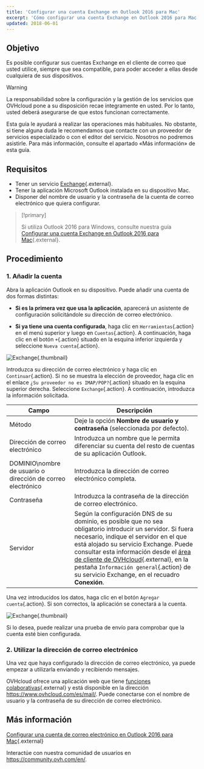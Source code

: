 ```yaml
---
title: 'Configurar una cuenta Exchange en Outlook 2016 para Mac'
excerpt: 'Cómo configurar una cuenta Exchange en Outlook 2016 para Mac'
updated: 2018-06-01
---
```


## Objetivo

Es posible configurar sus cuentas Exchange en el cliente de correo que usted utilice, siempre que sea compatible, para poder acceder a ellas desde cualquiera de sus dispositivos.

> [!warning]
>
> La responsabilidad sobre la configuración y la gestión de los servicios que OVHcloud pone a su disposición recae íntegramente en usted. Por lo tanto, usted deberá asegurarse de que estos funcionan correctamente.
> 
> Esta guía le ayudará a realizar las operaciones más habituales. No obstante, si tiene alguna duda le recomendamos que contacte con un proveedor de servicios especializado o con el editor del servicio. Nosotros no podremos asistirle. Para más información, consulte el apartado «Más información» de esta guía.
> 

## Requisitos

- Tener un servicio [Exchange](https://www.ovhcloud.com/es/emails/){.external}.
- Tener la aplicación Microsoft Outlook instalada en su dispositivo Mac.
- Disponer del nombre de usuario y la contraseña de la cuenta de correo electrónico que quiera configurar.

> [!primary]
>
> Si utiliza Outlook 2016 para Windows, consulte nuestra guía [Configurar una cuenta Exchange en Outlook 2016 para Mac](how_to_configure_outlook_20162.){.external}.
>

## Procedimiento

### 1. Añadir la cuenta

Abra la aplicación Outlook en su dispositivo. Puede añadir una cuenta de dos formas distintas:

- **Si es la primera vez que usa la aplicación**, aparecerá un asistente de configuración solicitándole su dirección de correo electrónico.

- **Si ya tiene una cuenta configurada**, haga clic en `Herramientas`{.action} en el menú superior y luego en `Cuentas`{.action}. A continuación, haga clic en el botón `+`{.action} situado en la esquina inferior izquierda y seleccione `Nueva cuenta`{.action}.

![Exchange](images_configuration-outlook-2016-mac-step1.png){.thumbnail}

Introduzca su dirección de correo electrónico y haga clic en `Continuar`{.action}. Si no se muestra la elección de proveedor, haga clic en el enlace `¿Su proveedor no es IMAP/POP?`{.action} situado en la esquina superior derecha. Seleccione `Exchange`{.action}. A continuación, introduzca la información solicitada.

|Campo|Descripción|
|---|---|
|Método|Deje la opción **Nombre de usuario y contraseña** (seleccionada por defecto). |
|Dirección de correo electrónico|Introduzca un nombre que le permita diferenciar su cuenta del resto de cuentas de su aplicación Outlook.|
|DOMINIO\nombre de usuario o dirección de correo electrónico|Introduzca la dirección de correo electrónico completa.|
|Contraseña|Introduzca la contraseña de la dirección de correo electrónico.|
|Servidor|Según la configuración DNS de su dominio, es posible que no sea obligatorio introducir un servidor. Si fuera necesario, indique el servidor en el que está alojado su servicio Exchange. Puede consultar esta información desde el [área de cliente de OVHcloud](https://ca.ovh.com/auth/?action=gotomanager&from=https://www.ovh.com/world/&ovhSubsidiary=ws){.external}, en la pestaña `Información general`{.action} de su servicio Exchange, en el recuadro **Conexión**.|

Una vez introducidos los datos, haga clic en el botón `Agregar cuenta`{.action}. Si son correctos, la aplicación se conectará a la cuenta.

![Exchange](configuration-exchange-outlook-2016-mac-step2.png){.thumbnail}

Si lo desea, puede realizar una prueba de envío para comprobar que la cuenta esté bien configurada.

### 2. Utilizar la dirección de correo electrónico

Una vez que haya configurado la dirección de correo electrónico, ya puede empezar a utilizarla enviando y recibiendo mensajes.

OVHcloud ofrece una aplicación web que tiene [funciones colaborativas](https://www.ovhcloud.com/es/emails/){.external} y está disponible en la dirección <https://www.ovhcloud.com/es/mail/>. Puede conectarse con el nombre de usuario y la contraseña de su dirección de correo electrónico.

## Más información

[Configurar una cuenta de correo electrónico en Outlook 2016 para Mac](how_to_configure_outlook_2016_mac1.){.external}

Interactúe con nuestra comunidad de usuarios en <https://community.ovh.com/en/>.